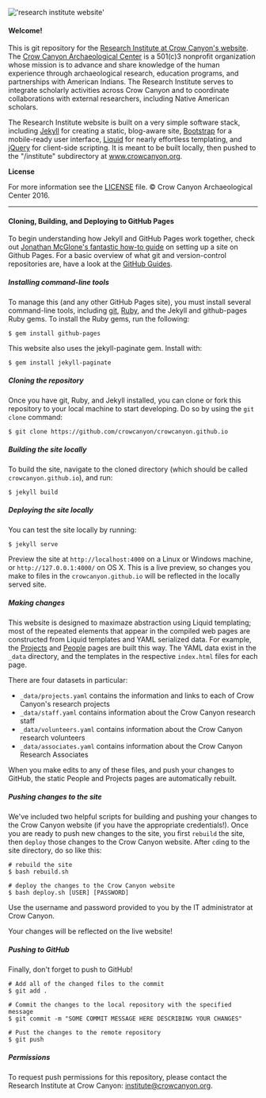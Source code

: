 
!['research institute website'](http://crowcanyon.github.io/assets/common-files/img/content/Institute_logo.svg)

#### Welcome!

This is git repository for the [Research Institute at Crow Canyon's website](http://institute-test.crowcanyon.org/). The [Crow Canyon Archaeological Center](http://www.crowcanyon.org/) is a 501(c)3 nonprofit organization whose mission is to advance and share knowledge of the human experience through archaeological research, education programs, and partnerships with American Indians. The Research Institute serves to integrate scholarly activities across Crow Canyon and to coordinate collaborations with external researchers, including Native American scholars.

The Research Institute website is built on a very simple software stack, including [Jekyll](https://jekyllrb.com/) for creating a static, blog-aware site, [Bootstrap](http://getbootstrap.com/) for a mobile-ready user interface, [Liquid](https://shopify.github.io/liquid/) for nearly effortless templating, and [jQuery](https://jquery.com/) for client-side scripting. It is meant to be built locally, then pushed to the "/institute" subdirectory at www.crowcanyon.org.

__License__

For more information see the [LICENSE](http://crowcanyon.github.io/LICENSE) file. © Crow Canyon Archaeological Center 2016.

-------
#### Cloning, Building, and Deploying to GitHub Pages

To begin understanding how Jekyll and GitHub Pages work together, check out [Jonathan McGlone's fantastic how-to guide](http://jmcglone.com/guides/github-pages/) on setting up a site on Github Pages. For a basic overview of what git and version-control repositories are, have a look at the [GitHub Guides](https://guides.github.com/).

##### Installing command-line tools
To manage this (and any other GitHub Pages site), you must install several command-line tools, including [git](https://git-scm.com/), [Ruby](https://www.ruby-lang.org/en/), and the Jekyll and github-pages Ruby gems. To install the Ruby gems, run the following:

```
$ gem install github-pages

```

This website also uses the jekyll-paginate gem. Install with:

```
$ gem install jekyll-paginate

```

##### Cloning the repository
Once you have git, Ruby, and Jekyll installed, you can clone or fork this repository to your local machine to start developing. Do so by using the  `git clone` command:

```
$ git clone https://github.com/crowcanyon/crowcanyon.github.io

```

##### Building the site locally
To build the site, navigate to the cloned directory (which should be called `crowcanyon.github.io`), and run:

```
$ jekyll build

```

##### Deploying the site locally
You can test the site locally by running:
```
$ jekyll serve

```
Preview the site at `http://localhost:4000` on a Linux or Windows machine, or `http://127.0.0.1:4000/` on OS X. This is a live preview, so changes you make to files in the `crowcanyon.github.io` will be reflected in the locally served site.

##### Making changes
This website is designed to maximaze abstraction using Liquid templating; most of the repeated elements that appear in the compiled web pages are constructed from Liquid templates and YAML serialized data. For example, the [Projects](http://crowcanyon.github.io/Projects/) and [People](http://crowcanyon.github.io/Projects/) pages are built this way. The YAML data exist in the `_data` directory, and the templates in the respective `index.html` files for each page.

There are four datasets in particular:
- `_data/projects.yaml` contains the information and links to each of Crow Canyon's research projects
- `_data/staff.yaml` contains information about the Crow Canyon research staff
- `_data/volunteers.yaml` contains information about the Crow Canyon research volunteers
- `_data/associates.yaml` contains information about the Crow Canyon Research Associates

When you make edits to any of these files, and push your changes to GitHub, the static People and Projects pages are automatically rebuilt.

##### Pushing changes to the site
We've included two helpful scripts for building and pushing your changes to the Crow Canyon website (if you have the appropriate credentials!). Once you are ready to push new changes to the site, you first `rebuild` the site, then `deploy` those changes to the Crow Canyon website. After `cd`ing to the site directory, do so like this:

```
# rebuild the site
$ bash rebuild.sh

# deploy the changes to the Crow Canyon website
$ bash deploy.sh [USER] [PASSWORD]

```

Use the username and password provided to you by the IT administrator at Crow Canyon.

Your changes will be reflected on the live website!

##### Pushing to GitHub
Finally, don't forget to push to GitHub!

```
# Add all of the changed files to the commit
$ git add .

# Commit the changes to the local repository with the specified message
$ git commit -m "SOME COMMIT MESSAGE HERE DESCRIBING YOUR CHANGES"

# Pust the changes to the remote repository
$ git push

```

##### Permissions
To request push permissions for this repository, please contact the Research Institute at Crow Canyon: [institute@crowcanyon.org](mailto:institute@crowcanyon.org).

